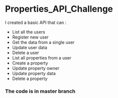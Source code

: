 # Properties_API_Challenge
<p>
I created a basic API that can :<br/>
<ul>
  <li> List all the users </li>
  <li> Register new user </li>
  <li> Get the data from a single user </li>
  <li> Update user data </li>
  <li> Delete a user </li>
  <li> List all properties from a user </li>
  <li> Create a property </li>
  <li> Update property owner </li>
  <li> Update property data </li>
  <li> Delete a property </li>
</ul>
<p>
  <h3>The code is in master branch</h3>
</p>
